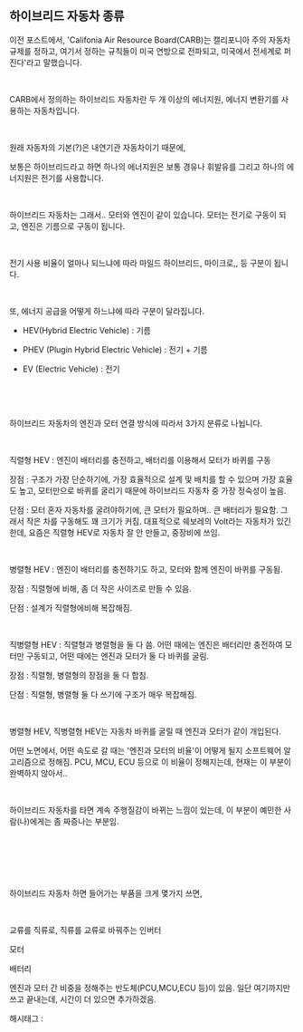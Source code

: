 ## 하이브리드 자동차 종류

이전 포스트에서, 'Califonia Air Resource Board(CARB)는 캘리포니아 주의 자동차 규제를 정하고, 여기서 정하는 규칙들이 미국 연방으로 전파되고, 미국에서 전세계로 퍼진다'라고 말했습니다. 

​

CARB에서 정의하는 하이브리드 자동차란 두 개 이상의 에너지원, 에너지 변환기를 사용하는 자동차입니다.

​

원래 자동차의 기본(?)은 내연기관 자동차이기 때문에,

보통은 하이브리드라고 하면 하나의 에너지원은 보통 경유나 휘발유를 그리고 하나의 에너지원은 전기를 사용합니다.

​

하이브리드 자동차는 그래서.. 모터와 엔진이 같이 있습니다. 모터는 전기로 구동이 되고, 엔진은 기름으로 구동이 됩니다.

​

전기 사용 비율이 얼마나 되느냐에 따라 마일드 하이브리드, 마이크로,, 등 구분이 됩니다.

​

또, 에너지 공급을 어떻게 하느냐에 따라 구분이 달라집니다.

- HEV(Hybrid Electric Vehicle) : 기름

- PHEV (Plugin Hybrid Electric Vehicle) : 전기 + 기름

- EV (Electric Vehicle) : 전기

​

​

하이브리드 자동차의 엔진과 모터 연결 방식에 따라서 3가지 분류로 나뉩니다.

​

직렬형 HEV : 엔진이 배터리를 충전하고, 배터리를 이용해서 모터가 바퀴를 구동

장점 : 구조가 가장 단순하기에, 가장 효율적으로 설계 및 배치를 할 수 있으며 가장 효율도 높고, 모터만으로 바퀴를 굴리기 때문에 하이브리드 자동차 중 가장 정숙성이 높음.

단점 : 모터 혼자 자동차를 굴려야하기에, 큰 모터가 필요하며.. 큰 배터리가 필요함. 그래서 작은 차를 구동해도 꽤 크기가 커짐. 대표적으로 쉐보레의 Volt라는 자동차가 있긴한데, 요즘은 직렬형 HEV로 자동차 잘 안 만들고, 중장비에 쓰임.

​

병렬형 HEV : 엔진이 배터리를 충전하기도 하고, 모터와 함께 엔진이 바퀴를 구동됨.

장점 : 직렬형에 비해, 좀 더 작은 사이즈로 만들 수 있음.

단점 : 설계가 직렬형에비해 복잡해짐.

​

직병렬형 HEV : 직렬형과 병렬형을 둘 다 씀. 어떤 때에는 엔진은 배터리만 충전하여 모터만 구동되고, 어떤 때에는 엔진과 모터가 둘 다 바퀴를 굴림.

장점 : 직렬형, 병렬형의 장점을 둘 다 합침. 

단점 : 직렬형, 병렬형 둘 다 쓰기에 구조가 매우 복잡해짐.

​

병렬형 HEV, 직병렬형 HEV는 자동차 바퀴를 굴릴 때 엔진과 모터가 같이 개입된다.

어떤 노면에서, 어떤 속도로 갈 때는 '엔진과 모터의 비율'이 어떻게 될지 소프트웨어 알고리즘으로 정해짐. PCU, MCU, ECU 등으로 이 비율이 정해지는데, 현재는 이 부분이 완벽하지 않아서..

​

하이브리드 자동차를 타면 계속 주행질감이 바뀌는 느낌이 있는데, 이 부분이 예민한 사람(나)에게는 좀 짜증나는 부분임.

​

​

​

하이브리드 자동차 하면 들어가는 부품을 크게 몇가지 쓰면,

​

교류를 직류로, 직류를 교류로 바꿔주는 인버터

모터

배터리

엔진과 모터 간 비중을 정해주는 반도체(PCU,MCU,ECU 등)이 있음. 일단 여기까지만 쓰고 끝내는데, 시간이 더 있으면 추가하겠음.

 해시태그 : 